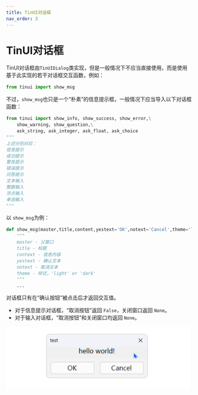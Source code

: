 ```yaml
---
title: TinUI对话框
nav_order: 3
---
```

# TinUI对话框

TinUI对话框由`TinUIDialog`类实现，但是一般情况下不应当直接使用，而是使用基于此实现的若干对话框交互函数，例如：

```python
from tinui import show_msg
```

不过，`show_msg`也只是一个“朴素”的信息提示框，一般情况下应当导入以下对话框函数：

```python
from tinui import show_info, show_success, show_error,\
    show_warning, show_question,\
    ask_string, ask_integer, ask_float, ask_choice
"""
上述分别对应：
信息提示
成功提示
警告提示
错误提示
问答提示
文本输入
整数输入
浮点输入
单选输入
"""
```

以 `show_msg`为例：

```python
def show_msg(master,title,content,yestext='OK',notext='Cancel',theme='light'):
    """
    master - 父窗口
    title - 标题
    context - 信息内容
    yestext - 确认文本
    notext - 取消文本
    theme - 样式，'light' or 'dark'
    """
    ...
```

对话框只有在“确认按钮”被点击后才返回交互值。

- 对于信息提示对话框，“取消按钮”返回 `False`，关闭窗口返回 `None`。
- 对于输入对话框，“取消按钮”和关闭窗口均返回 `None`。

![](https://github.com/Smart-Space/TinUI/raw/main/image/TinUI信息提示对话框.gif)